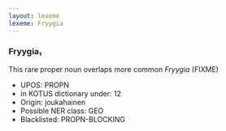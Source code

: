 ```yaml
---
layout: lexeme
lexeme: Fryygia
---
```


###  Fryygia₁

This rare proper noun overlaps more common *Fryygia* (FIXME)
* UPOS:  PROPN
* in KOTUS dictionary under:  12
* Origin:  joukahainen
* Possible NER class:  GEO
* Blacklisted:  PROPN-BLOCKING

